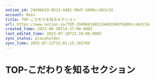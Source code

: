 ```yaml
---
notion_id: 29496619-0523-4d81-90df-b809cc463c54
account: Main
title: TOP-こだわりを知るセクション
url: https://www.notion.so/TOP-2949661905234d8190dfb809cc463c54
created_time: 2023-06-30T14:37:00.000Z
last_edited_time: 2023-07-10T22:19:00.000Z
sync_status: placeholder
sync_time: 2025-07-12T15:01:15.102766
---
```

# TOP-こだわりを知るセクション
